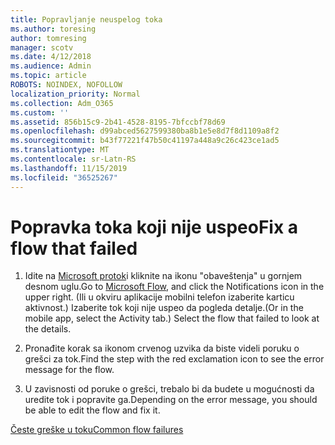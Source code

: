 ```yaml
---
title: Popravljanje neuspelog toka
ms.author: toresing
author: tomresing
manager: scotv
ms.date: 4/12/2018
ms.audience: Admin
ms.topic: article
ROBOTS: NOINDEX, NOFOLLOW
localization_priority: Normal
ms.collection: Adm_O365
ms.custom: ''
ms.assetid: 856b15c9-2b41-4528-8195-7bfccbf78d69
ms.openlocfilehash: d99abced5627599380ba8b1e5e8d7f8d1109a8f2
ms.sourcegitcommit: b43f77221f47b50c41197a448a9c26c423ce1ad5
ms.translationtype: MT
ms.contentlocale: sr-Latn-RS
ms.lasthandoff: 11/15/2019
ms.locfileid: "36525267"
---
```

# <a name="fix-a-flow-that-failed"></a><span data-ttu-id="733f3-102">Popravka toka koji nije uspeo</span><span class="sxs-lookup"><span data-stu-id="733f3-102">Fix a flow that failed</span></span>

1. <span data-ttu-id="733f3-103">Idite na [Microsoft protok](https://flow.microsoft.com/)i kliknite na ikonu "obaveštenja" u gornjem desnom uglu.</span><span class="sxs-lookup"><span data-stu-id="733f3-103">Go to [Microsoft Flow](https://flow.microsoft.com/), and click the Notifications icon in the upper right.</span></span> <span data-ttu-id="733f3-104">(Ili u okviru aplikacije mobilni telefon izaberite karticu aktivnost.) Izaberite tok koji nije uspeo da pogleda detalje.</span><span class="sxs-lookup"><span data-stu-id="733f3-104">(Or in the mobile app, select the Activity tab.) Select the flow that failed to look at the details.</span></span>
    
2. <span data-ttu-id="733f3-105">Pronađite korak sa ikonom crvenog uzvika da biste videli poruku o grešci za tok.</span><span class="sxs-lookup"><span data-stu-id="733f3-105">Find the step with the red exclamation icon to see the error message for the flow.</span></span>
    
3. <span data-ttu-id="733f3-106">U zavisnosti od poruke o grešci, trebalo bi da budete u mogućnosti da uredite tok i popravite ga.</span><span class="sxs-lookup"><span data-stu-id="733f3-106">Depending on the error message, you should be able to edit the flow and fix it.</span></span> 
    
[<span data-ttu-id="733f3-107">Česte greške u toku</span><span class="sxs-lookup"><span data-stu-id="733f3-107">Common flow failures</span></span>](https://go.microsoft.com/fwlink/?linkid=872110)
  

